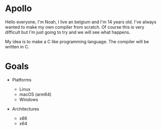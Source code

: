 # Apollo

Hello everyone, I'm Noah, I live an belgium and I'm 14 years old.
I've always wanted to make my own compiler from scratch. Of course this is very difficult
but I'm just going to try and we will see what happens.


My idea is to make a C like programming language. The compiler will be written in C.


# Goals

- Platforms
  - Linux
  - macOS (arm64)
  - Windows

- Architectures
  - x86
  - x64
